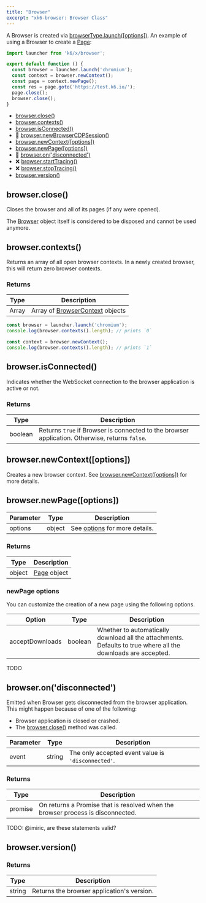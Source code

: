 ```yaml
---
title: "Browser"
excerpt: "xk6-browser: Browser Class"
---
```


<BrowserCompatibility/>

A Browser is created via [browserType.launch([options])](03-browser-type.md#launch). An example of using a Browser to create a [Page](09-page.md):

```javascript
import launcher from 'k6/x/browser';

export default function () {
  const browser = launcher.launch('chromium');
  const context = browser.newContext();
  const page = context.newPage();
  const res = page.goto('https://test.k6.io/');
  page.close();
  browser.close();
}
```

- [browser.close()](#browser-close)
- [browser.contexts()](#browser-contexts)
- [browser.isConnected()](#browser-isconnected)
- 🚧 [browser.newBrowserCDPSession()](#browser-newbrowsercdpsession)
- [browser.newContext([options])](#browser-newcontext-options)
- [browser.newPage([options])](#browser-newpage-options)
- 🚧 [browser.on('disconnected')](#browser-on)
- ❌ [browser.startTracing()](#browser-starttracing)
- ❌ [browser.stopTracing()](#browser-stoptracing)
- [browser.version()](#browser-version)

## browser.close()

Closes the browser and all of its pages (if any were opened).

The [Browser](01-browser.md) object itself is considered to be disposed and cannot be used anymore.

## browser.contexts()

Returns an array of all open browser contexts. In a newly created browser, this will return zero browser contexts.

### Returns

| Type  | Description                                           |
| ----- | ----------------------------------------------------- |
| Array | Array of [BrowserContext](../browsercontext/) objects |

<!-- eslint-skip -->

```javascript
const browser = launcher.launch('chromium');
console.log(browser.contexts().length); // prints `0`

const context = browser.newContext();
console.log(browser.contexts().length); // prints `1`
```

## browser.isConnected()

Indicates whether the WebSocket connection to the browser application is active or not.

### Returns

| Type    | Description                                                                                    |
| ------- | ---------------------------------------------------------------------------------------------- |
| boolean | Returns `true` if Browser is connected to the browser application. Otherwise, returns `false`. |

## browser.newContext([options])

Creates a new browser context. See [browser.newContext([options])](./browser-newcontext/) for more details.

## browser.newPage([options])

| Parameter | Type   | Description                                       |
| --------- | ------ | ------------------------------------------------- |
| options   | object | See [options](#newpage-options) for more details. |

### Returns

| Type   | Description             |
| ------ | ----------------------- |
| object | [Page](../page/) object |

### newPage options

You can customize the creation of a new page using the following options.

| Option          | Type    | Description                                                                                                   |
| --------------- | ------- | ------------------------------------------------------------------------------------------------------------- |
| acceptDownloads | boolean | Whether to automatically download all the attachments. Defaults to true where all the downloads are accepted. |

TODO

## browser.on('disconnected')

Emitted when Browser gets disconnected from the browser application. This might happen because of one of the following:

* Browser application is closed or crashed.
* The [browser.close()](#browser-close) method was called.

| Parameter | Type   | Description                                        |
| --------- | ------ | -------------------------------------------------- |
| event     | string | The only accepted event value is `'disconnected'`. |

### Returns

| Type    | Description                                                                     |
| ------- | ------------------------------------------------------------------------------- |
| promise | On returns a Promise that is resolved when the browser process is disconnected. |

TODO: @imiric, are these statements valid?

## browser.version()

### Returns

| Type   | Description                                |
| ------ | ------------------------------------------ |
| string | Returns the browser application's version. |
